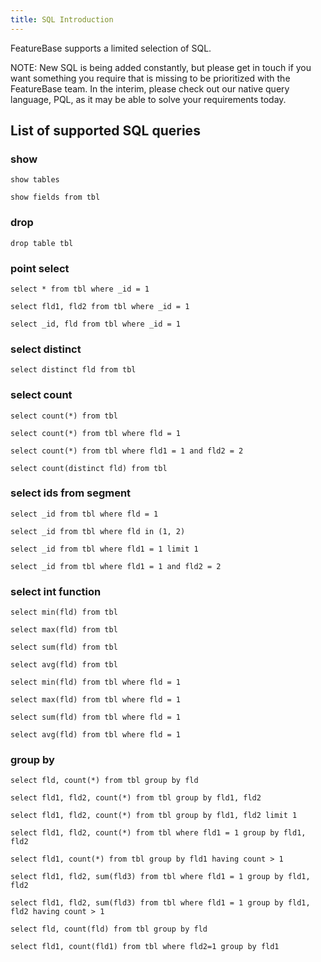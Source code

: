 ```yaml
---
title: SQL Introduction
---
```


FeatureBase supports a limited selection of SQL.

NOTE: New SQL is being added constantly, but please get in touch if you want something you require that is missing to be prioritized with the FeatureBase team. In the interim, please check out our native query language, PQL, as it may be able to solve your requirements today.

## List of supported SQL queries

### show

`show tables`

`show fields from tbl`


### drop

`drop table tbl`


### point select

`select * from tbl where _id = 1`

`select fld1, fld2 from tbl where _id = 1`

`select _id, fld from tbl where _id = 1`


### select distinct

`select distinct fld from tbl`


### select count

`select count(*) from tbl`

`select count(*) from tbl where fld = 1`

`select count(*) from tbl where fld1 = 1 and fld2 = 2`

`select count(distinct fld) from tbl`


### select ids from segment

`select _id from tbl where fld = 1`

`select _id from tbl where fld in (1, 2)`

`select _id from tbl where fld1 = 1 limit 1`

`select _id from tbl where fld1 = 1 and fld2 = 2`


### select int function

`select min(fld) from tbl`

`select max(fld) from tbl`

`select sum(fld) from tbl`

`select avg(fld) from tbl`

`select min(fld) from tbl where fld = 1`

`select max(fld) from tbl where fld = 1`

`select sum(fld) from tbl where fld = 1`

`select avg(fld) from tbl where fld = 1`


### group by

`select fld, count(*) from tbl group by fld`

`select fld1, fld2, count(*) from tbl group by fld1, fld2`

`select fld1, fld2, count(*) from tbl group by fld1, fld2 limit 1`

`select fld1, fld2, count(*) from tbl where fld1 = 1 group by fld1, fld2`

`select fld1, count(*) from tbl group by fld1 having count > 1`

`select fld1, fld2, sum(fld3) from tbl where fld1 = 1 group by fld1, fld2`

`select fld1, fld2, sum(fld3) from tbl where fld1 = 1 group by fld1, fld2 having count > 1`

`select fld, count(fld) from tbl group by fld`

`select fld1, count(fld1) from tbl where fld2=1 group by fld1`
